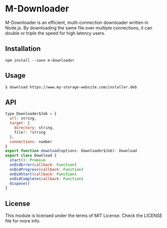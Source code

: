 # M-Downloader

M-Downloader is an efficient, multi-connection downloader written in Node.js. By downloading the same file over multiple connections, it can double or triple the speed for high latency users.

## Installation

```
npm install --save m-downloader
```

## Usage

```
$ download https://www.my-storage-website.com/installer.deb
```
## API

```js
type Downloader$Job = {
  url: string,
  target: {
    directory: string,
    file?: ?string
  },
  connections: number
}
export function download(options: Downloader$Job): Download
export class Download {
  start(): Promise
  onDidError(callback: Function)
  onDidProgress(callback: Function)
  onDidStart(callback: Function)
  onDidComplete(callback: Function)
  dispose()
}
```

## License
This module is licensed under the terms of MIT License. Check the LICENSE file for more info.
